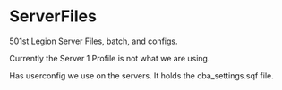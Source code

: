 # ServerFiles
501st Legion Server Files, batch, and configs.

Currently the Server 1 Profile is not what we are using.

Has userconfig we use on the servers. It holds the cba_settings.sqf file.
